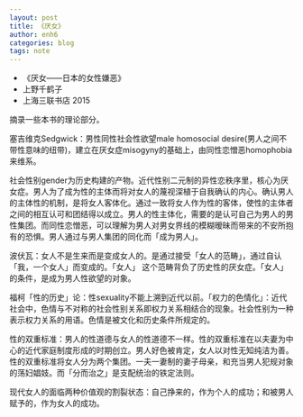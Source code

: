 ```yaml
---
layout: post
title: 《厌女》
author: enh6
categories: blog
tags: note
---
```


- 《厌女——日本的女性嫌恶》
- 上野千鹤子
- 上海三联书店 2015

摘录一些本书的理论部分。

塞吉维克Sedgwick：男性同性社会性欲望male homosocial desire(男人之间不带性意味的纽带)，建立在厌女症misogyny的基础上，由同性恋憎恶homophobia来维系。

社会性别gender为历史构建的产物。近代性别二元制的异性恋秩序里，核心为厌女症。男人为了成为性的主体而将对女人的蔑视深植于自我确认的内心。确认男人的主体性的机制，是将女人客体化。通过一致将女人作为性的客体，使性的主体者之间的相互认可和团结得以成立。男人的性主体化，需要的是认可自己为男人的男性集团。而同性恋憎恶，可以理解为男人对男女界线的模糊暧昧而带来的不安所抱有的恐惧。男人通过与男人集团的同化而「成为男人」。

波伏瓦：女人不是生来而是变成女人的。是通过接受「女人的范畴」，通过自认「我，一个女人」而变成的。「女人」 这个范畴背负了历史性的厌女症。「女人」的条件，是成为男人性欲望的对象。

福柯「性的历史」论：性sexuality不能上溯到近代以前。「权力的色情化」：近代社会中，色情与不对称的社会性别关系即权力关系相结合的现象。社会性别为一种表示权力关系的用语。色情是被文化和历史条件所规定的。

性的双重标准：男人的性道德与女人的性道德不一样。性的双重标准在以夫妻为中心的近代家庭制度形成的时期创立。男人好色被肯定，女人以对性无知纯洁为善。性的双重标准将女人分为两个集团。一夫一妻制的妻子母亲，和充当男人犯规对象的荡妇娼妓。而「分而治之」是支配统治的铁定法则。

现代女人的面临两种价值观的割裂状态：自己挣来的，作为个人的成功；和被男人赋予的，作为女人的成功。
